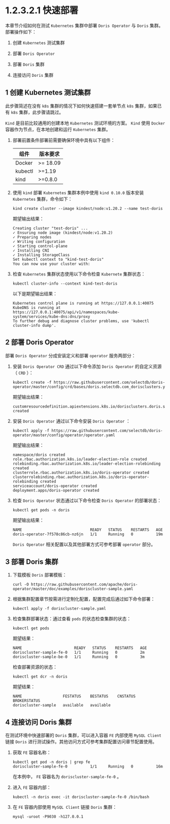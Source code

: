 # 1.2.3.2.1 快速部署

本章节介绍如何在测试 `Kubernetes` 集群中部署 `Doris Operator` 与 `Doris` 集群。部署操作如下：

1. 创建 `Kubernetes` 测试集群

2. 部署 `Doris Operator`

3. 部署 `Doris` 集群

4. 连接访问 `Doris` 集群

## 1 创建 Kubernetes 测试集群

此步骤简述在没有 `k8s` 集群的情况下如何快速搭建一套单节点 `k8s` 集群，如果已有 `k8s` 集群，此步骤请跳过。

`Kind` 是目前比较通用的创建本地 `Kubernetes` 测试环境的方案。 `Kind` 使用 `Docker` 容器作为节点，在本地创建和运行 `Kubernetes` 集群。

1. 部署前置条件部署前需要确保环境中具有以下组件：

    | 组件 | 版本要求 |
    | -- | -- |
    | Docker | >= 18.09 |
    | kubectl | >=1.19 |
    | kind | >=0.8.0 |

2. 使用 `kind` 部署 `Kubernetes` 集群本例中使用 `kind 0.10.0` 版本安装 `Kubernetes` 集群，命令如下：

    ```shell
    kind create cluster --image kindest/node:v1.20.2 --name test-doris
    ```

    期望输出结果：

    ```shell
    Creating cluster "test-doris" ...
    ✓ Ensuring node image (kindest/node:v1.20.2)
    ✓ Preparing nodes
    ✓ Writing configuration
    ✓ Starting control-plane
    ✓ Installing CNI
    ✓ Installing StorageClass
    Set kubectl context to "kind-test-doris"
    You can now use your cluster with:
    ```

3. 检查 `Kubernetes` 集群状态使用以下命令检查 `Kubernete` 集群状态：

    ```shell
    kubectl cluster-info --context kind-test-doris
    ```

    以下是期望输出结果：

    ```shell
    Kubernetes control plane is running at https://127.0.0.1:40075
    KubeDNS is running at https://127.0.0.1:40075/api/v1/namespaces/kube-system/services/kube-dns:dns/proxy
    To further debug and diagnose cluster problems, use 'kubectl cluster-info dump'.
    ```

## 2 部署 Doris Operator

部署 `Doris Operator` 分成安装定义和部署 `operator` 服务两部分：

1. 安装 `Doris Operator CRD` 通过以下命令添加 `Doris Operator` 的自定义资源（ `CRD` ）：

    ```shell
    kubectl create -f https://raw.githubusercontent.com/selectdb/doris-operator/master/config/crd/bases/doris.selectdb.com_dorisclusters.yaml
    ```

    期望输出结果：

    ```shell
    customresourcedefinition.apiextensions.k8s.io/dorisclusters.doris.selectdb.com created
    ```

2. 安装 `Doris Operator` 通过以下命令安装 `Doris Operator` ：

    ```shell
    kubectl apply -f https://raw.githubusercontent.com/selectdb/doris-operator/master/config/operator/operator.yaml
    ```

    期望输出结果：

    ```shell
    namespace/doris created
    role.rbac.authorization.k8s.io/leader-election-role created
    rolebinding.rbac.authorization.k8s.io/leader-election-rolebinding created
    clusterrole.rbac.authorization.k8s.io/doris-operator created
    clusterrolebinding.rbac.authorization.k8s.io/doris-operator-rolebinding created
    serviceaccount/doris-operator created
    deployment.apps/doris-operator created
    ```

3. 检查 `Doris Operator` 状态通过以下命令检查 `Doris Operator` 的部署状态：

    ```shell
    kubectl get pods -n doris
    ```

    期望输出结果：

    ```shell
    NAME                              READY   STATUS    RESTARTS   AGE
    doris-operator-7f578c86cb-nz6jn   1/1     Running   0          19m
    ```

    `Doris Operator` 相关配置以及其他部署方式可参考部署 `operator` 部分。

## 3 部署 Doris 集群

1. 下载模板 `Doris` 部署模板：

    ```shell
    curl -O https://raw.githubusercontent.com/apache/doris-operator/master/doc/examples/doriscluster-sample.yaml
    ```

2. 根据集群配置章节按需进行定制化配置，配置完成后通过如下命令部署：

    ```shell
    kubectl apply -f doriscluster-sample.yaml
    ```

3. 检查集群部署状态：通过查看 `pods` 的状态检查集群的状态：

    ```shell
    kubectl get pods
    ```

    期望结果：

    ```shell
    NAME                       READY   STATUS    RESTARTS   AGE
    doriscluster-sample-fe-0   1/1     Running   0          2m
    doriscluster-sample-be-0   1/1     Running   0          3m
    ```

    检查部署资源的状态：

    ```shell
    kubectl get dcr -n doris
    ```

    期望结果：

    ```shell
    NAME                  FESTATUS    BESTATUS    CNSTATUS   BROKERSTATUS
    doriscluster-sample   available   available
    ```

## 4 连接访问 Doris 集群

在测试环境中快速部署的 `Doris` 集群，可以进入容器 `FE` 内部使用 `MySQL Client` 链接 `Doris` 进行测试操作。其他访问方式可参考集群配置访问章节配置使用。

1. 获取 `FE` 容器名称：

    ```shell
    kubectl get pod -n doris | grep fe
    doriscluster-sample-fe-0          1/1     Running   0          16m
    ```

    在本例中， `FE` 容器名为 `doriscluster-sample-fe-0` 。

2. 进入 `FE` 容器内部：

    ```shell
    kubectl -n doris exec -it doriscluster-sample-fe-0 /bin/bash
    ```

3. 在 `FE` 容器内部使用 `MySQL Client` 链接 `Doris` 集群：

    ```shell
    mysql -uroot -P9030 -h127.0.0.1
    ```
